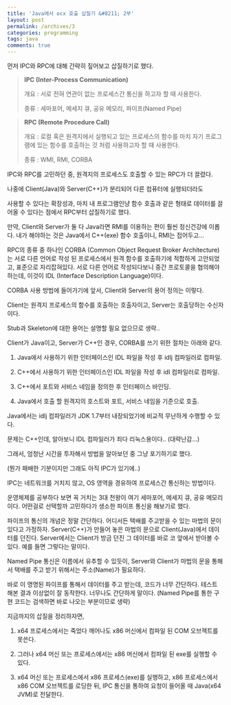 ```yaml
---
title: 'Java에서 ocx 호출 삽질기 &#8211; 2부'
layout: post
permalink: /archives/3
categories: programming
tags: java
comments: true
---
```

먼저 IPC와 RPC에 대해 간략히 짚어보고 삽질하기로 했다.

> **IPC (Inter-Process Communication)**
>
> 개요 : 서로 전혀 연관이 없는 프로세스간 통신을 하고자 할 때 사용한다.
>
> 종류 : 세마포어, 메세지 큐, 공유 메모리, 파이프(Named Pipe)
 
> **RPC (Remote Procedure Call)**
>
> 개요 : 로컬 혹은 원격지에서 실행되고 있는 프로세스의 함수를 마치 자기 프로그램에 있는 함수를 호출하는 것 처럼 사용하고자 할 때 사용한다.
>
> 종류 : WMI, RMI, CORBA

IPC와 RPC를 고민하던 중, 원격지의 프로세스도 호출할 수 있는 RPC가 더 끌렸다.
  
나중에 Client(Java)와 Server(C++)가 분리되어 다른 컴퓨터에 실행되더라도
  
사용할 수 있다는 확장성과, 마치 내 프로그램인냥 함수 호출과 같은 형태로 데이터를 끌어올 수 있다는 점에서 RPC부터 삽질하기로 했다.

만약, Client와 Server가 둘 다 Java라면 RMI를 이용하는 편이 훨씬 정신건강에 이롭다. 내가 해야하는 것은 Java에서 C++(exe) 함수 호출이니, RMI는 접어두고&#8230;

RPC의 종류 중 하나인 CORBA (Common Object Request Broker Architecture)는 서로 다른 언어로 작성 된 프로세스에서 원격 함수를 호출하기에 적합하게 고안되었고, 표준으로 자리잡혀있다. 서로 다른 언어로 작성되다보니 중간 프로토콜을 협의해야 하는데, 이것이 IDL (Interface Description Language)이다.

CORBA 사용 방법에 들어가기에 앞서, Client와 Server의 용어 정의는 이렇다.

Client는 원격지 프로세스의 함수를 호출하는 호출자이고, Server는 호출당하는 수신자이다.
  
Stub과 Skeleton에 대한 용어는 설명할 필요 없으므로 생략..

Client가 Java이고, Server가 C++인 경우, CORBA를 쓰기 위한 절차는 아래와 같다.

1. Java에서 사용하기 위한 인터페이스인 IDL 파일을 작성 후 idlj 컴파일러로 컴파일.
  
2. C++에서 사용하기 위한 인터페이스인 IDL 파일을 작성 후 idl 컴파일러로 컴파일.
  
3. C++에서 포트와 서비스 네임을 정의한 후 인터페이스 바인딩.
  
4. Java에서 호출 할 원격지의 호스트와 포트, 서비스 네임을 기준으로 호출.

Java에서는 idlj 컴파일러가 JDK 1.7부터 내장되었기에 비교적 무난하게 수행할 수 있다.

문제는 C++인데, 알아보니 IDL 컴파일러가 죄다 리눅스용이다.. (대략난감&#8230;)
  
그래서, 엄청난 시간을 투자해서 방법을 알아보던 중 그냥 포기하기로 했다.
  
(뭔가 패배한 기분이지만 그래도 아직 IPC가 있기에..)

IPC는 네트워크를 거치지 않고, OS 영역을 경유하여 프로세스간 통신하는 방법이다.
  
운영체제를 공부하다 보면 꼭 거치는 3대 천왕이 여기 세마포어, 메세지 큐, 공유 메모리이다. 어떤걸로 선택할까 고민하다가 생소한 파이프 통신을 해보기로 했다.

파이프의 통신의 개념은 정말 간단하다. 어디서든 택배를 주고받을 수 있는 마법의 문이 있다고 가정하자. Server(C++)가 만들어 놓은 마법의 문으로 Client(Java)에서 데이터를 던진다. Server에서는 Client가 방금 던진 그 데이터를 바로 코 앞에서 받아볼 수 있다. 예를 들면 그렇다는 말이다.

Named Pipe 통신은 이름에서 유추할 수 있듯이, Server와 Client가 마법의 문을 통해서 택배를 주고 받기 위해서는 주소(Name)가 필요하다.

바로 이 명명된 파이프를 통해서 데이터를 주고 받는데, 코드가 너무 간단하다. 테스트 해본 결과 이상없이 잘 동작한다. 너무나도 간단하게 말이다. (Named Pipe를 통한 구현 코드는 검색하면 바로 나오는 부분이므로 생략)


지금까지의 삽질을 정리하자면,

1. x64 프로세스에서는 죽었다 깨어나도 x86 머신에서 컴파일 된 COM 오브젝트를 못쓴다.
  
2. 그러나 x64 머신 또는 프로세스에서는 x86 머신에서 컴파일 된 exe를 실행할 수 있다.
  
3. x64 머신 또는 프로세스에서 x86 프로세스(exe)를 실행하고, x86 프로세스에서 x86 COM 오브젝트를 로딩한 뒤, IPC 통신을 통하여 요청이 들어올 때 Java(x64 JVM)로 전달한다.

